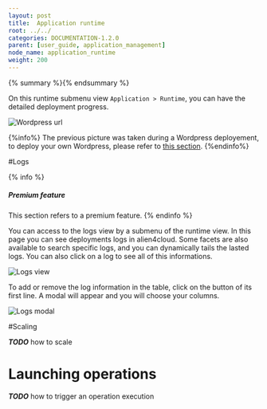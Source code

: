 ```yaml
---
layout: post
title:  Application runtime
root: ../../
categories: DOCUMENTATION-1.2.0
parent: [user_guide, application_management]
node_name: application_runtime
weight: 200
---
```


{% summary %}{% endsummary %}

On this runtime submenu view `Application > Runtime`, you can have the detailed deployment
progress.

![Wordpress url](../../images/user_guide/user_guide_topology_template_runtime.png)

{%info%}
The previous picture was taken during a Wordpress deployement, to deploy your own Wordpress, please refer to [this section](#/documentation/1.2.0/getting_started/getting_started.html).
{%endinfo%}

#Logs

{% info %}
<h5>Premium feature</h5>
This section refers to a premium feature.
{% endinfo %}

You can access to the logs view by a submenu of the runtime view. In this page you can see deployments logs in alien4cloud.
Some facets are also available to search specific logs, and you can dynamically tails the lasted logs.
You can also click on a log to see all of this informations.

![Logs view](../../images/user_guide/application/log_view.png)

To add or remove the log information in the table, click on the button of its first line. A modal will appear and you will choose your columns.

![Logs modal](../../images/user_guide/application/log_modal.png)

#Scaling

***TODO*** how to scale

# Launching operations
***TODO*** how to trigger an operation execution
